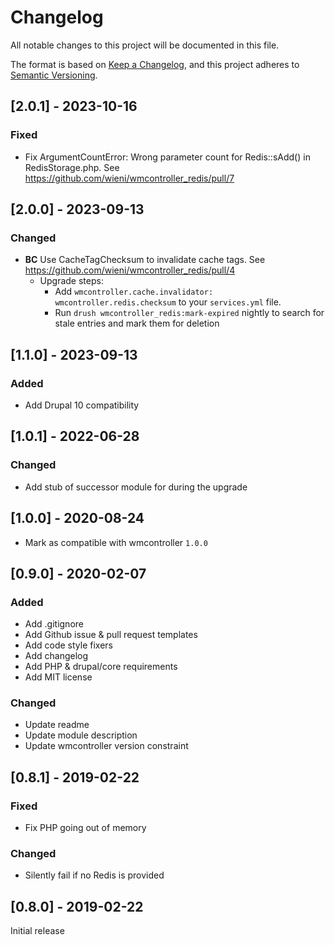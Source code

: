 # Changelog
All notable changes to this project will be documented in this file.

The format is based on [Keep a Changelog](https://keepachangelog.com/en/1.0.0/),
and this project adheres to [Semantic Versioning](https://semver.org/spec/v2.0.0.html).

## [2.0.1] - 2023-10-16
### Fixed
- Fix ArgumentCountError: Wrong parameter count for Redis::sAdd() in RedisStorage.php. See https://github.com/wieni/wmcontroller_redis/pull/7

## [2.0.0] - 2023-09-13
### Changed
- **BC** Use CacheTagChecksum to invalidate cache tags. See https://github.com/wieni/wmcontroller_redis/pull/4
  - Upgrade steps:
    - Add `wmcontroller.cache.invalidator: wmcontroller.redis.checksum` to your `services.yml` file.
    - Run `drush wmcontroller_redis:mark-expired` nightly to search for stale entries and mark them for deletion

## [1.1.0] - 2023-09-13
### Added
- Add Drupal 10 compatibility

## [1.0.1] - 2022-06-28
### Changed
- Add stub of successor module for during the upgrade

## [1.0.0] - 2020-08-24
- Mark as compatible with wmcontroller `1.0.0`

## [0.9.0] - 2020-02-07
### Added
- Add .gitignore
- Add Github issue & pull request templates
- Add code style fixers
- Add changelog
- Add PHP & drupal/core requirements
- Add MIT license

### Changed
- Update readme
- Update module description
- Update wmcontroller version constraint

## [0.8.1] - 2019-02-22
### Fixed
- Fix PHP going out of memory

### Changed
- Silently fail if no Redis is provided

## [0.8.0] - 2019-02-22
Initial release

